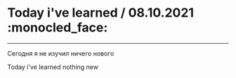 # Today i've learned  / 08.10.2021 :monocled_face:
____

Сегодня я не изучил ничего нового

Today i've learned nothing new